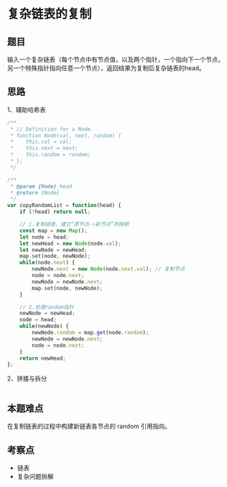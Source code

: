 # 复杂链表的复制

## 题目
输入一个复杂链表（每个节点中有节点值，以及两个指针，一个指向下一个节点，另一个特殊指针指向任意一个节点），返回结果为复制后复杂链表的head。

## 思路
1、辅助哈希表

```js
/**
 * // Definition for a Node.
 * function Node(val, next, random) {
 *    this.val = val;
 *    this.next = next;
 *    this.random = random;
 * };
 */

/**
 * @param {Node} head
 * @return {Node}
 */
var copyRandomList = function(head) {
    if (!head) return null;

    // 1.复制链表，建立“原节点->新节点”的映射
    const map = new Map();
    let node = head;
    let newHead = new Node(node.val);
    let newNode = newHead;
    map.set(node, newNode);
    while(node.next) {
        newNode.next = new Node(node.next.val); // 复制节点
        node = node.next;
        newNode = newNode.next;
        map.set(node, newNode);
    }

    // 2.处理random指针
    newNode = newHead;
    node = head;
    while(newNode) {
        newNode.random = map.get(node.random);
        newNode = newNode.next;
        node = node.next;
    } 
    return newHead;
};
```

2、拼接与拆分

```js

```

## 本题难点
在复制链表的过程中构建新链表各节点的 random 引用指向。
## 考察点
- 链表
- 复杂问题拆解